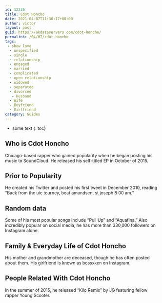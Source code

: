 ```yaml
---
id: 12236
title: Cdot Honcho
date: 2021-04-07T11:36:17+00:00
author: victor
layout: post
guid: https://ukdataservers.com/cdot-honcho/
permalink: /04/07/cdot-honcho
tags:
 - show love
  - unspecified
  - single
  - relationship
  - engaged
  - married
  - complicated
  - open relationship
  - widowed
  - separated
  - divorced
   - Husband
  - Wife
  - Boyfriend
  - Girlfriend
category: Guides
---
```


* some text
{: toc}


## Who is Cdot Honcho



Chicago-based rapper who gained popularity when he began posting his music to SoundCloud. He released his self-titled EP in October of 2015.

                
                
                
## Prior to Popularity



He created his Twitter and posted his first tweet in December 2010, reading &#8220;Back from the uic tourney, beat amundsen, st joseph 8:00 am.&#8221;

                
                
                
## Random data



Some of his most popular songs include &#8220;Pull Up&#8221; and &#8220;Aquafina.&#8221; Also incredibly popular on social media, he has more than 330,000 followers on Instagram alone.

                
                
                
## Family & Everyday Life of Cdot Honcho



His mother and grandmother are deceased, though he has often posted about them. His girlfriend is known as bossxken on Instagram.

                
                
                
## People Related With Cdot Honcho



In the summer of 2015, he released &#8220;Kilo Remix&#8221; by JG featuring fellow rapper Young Scooter.

                
              
            
          
          
          